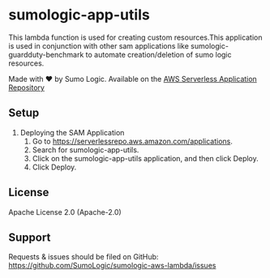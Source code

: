 # sumologic-app-utils

This lambda function is used for creating custom resources.This application is used in conjunction with other sam applications like sumologic-guardduty-benchmark to automate creation/deletion of sumo logic resources.


Made with ❤️ by Sumo Logic. Available on the [AWS Serverless Application Repository](https://aws.amazon.com/serverless)



## Setup

1. Deploying the SAM Application
    1. Go to https://serverlessrepo.aws.amazon.com/applications.
    2. Search for sumologic-app-utils.
    3. Click on the sumologic-app-utils application, and then click Deploy.
    4. Click Deploy.


## License

Apache License 2.0 (Apache-2.0)


## Support
Requests & issues should be filed on GitHub: https://github.com/SumoLogic/sumologic-aws-lambda/issues


